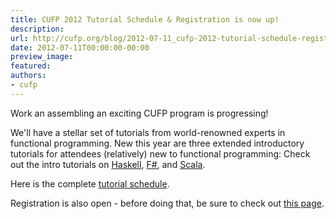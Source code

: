 ```yaml
---
title: CUFP 2012 Tutorial Schedule & Registration is now up!
description:
url: http://cufp.org/blog/2012-07-11_cufp-2012-tutorial-schedule-registration-now.html
date: 2012-07-11T00:00:00-00:00
preview_image:
featured:
authors:
- cufp
---
```




<p>Work an assembling an exciting CUFP program is progressing!</p>
<p>We'll have a stellar set of tutorials from world-renowned experts in
functional programming. New this year are three extended introductory
tutorials for attendees (relatively) new to functional programming:
Check out the intro tutorials on
<a href="http://cufp.org/2012/introductory-haskell-concurrent-haskell-jeremy-gib-day1.html">Haskell</a>,
<a href="http://cufp.org/2012/functional-concepts-real-world-f-tomas-petricek-un.html">F#</a>,
and
<a href="http://cufp.org/2012/scala-primer-heiko-seeberger-typesafe.html">Scala</a>.</p>
<p>Here is the complete <a href="http://cufp.org/2012/index.html#Day1ThuSep13thTutorials">tutorial schedule</a>.</p>
<p>Registration is also open - before doing that, be sure to check out <a href="http://cufp.org/2012/registration.html">this page</a>.</p>


